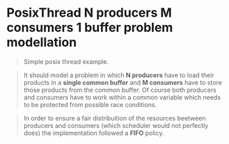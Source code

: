 # PosixThread N producers M consumers 1 buffer problem modellation
> Simple posix thread example.

> It should model a problem in which **N producers** have to load their products in a **single common buffer** and **M consumers** have to store those products from the common buffer.
> Of course both producers and consumers have to work within a common variable which needs to be protected from possible race conditions.

> In order to ensure a fair distribuition of the resources beetween producers and consumers (which scheduler would not perfectly does) the implementation followed a **FIFO** policy.
